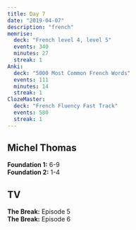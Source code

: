 ```yaml
---
title: Day 7
date: "2019-04-07"
description: "french"
memrise:
  deck: "French level 4, level 5"
  events: 340
  minutes: 27
  streak: 1
Anki:
  deck: "5000 Most Common French Words"
  events: 111
  minutes: 14
  streak: 1
ClozeMaster:
  deck: "French Fluency Fast Track"
  events: 580
  streak: 1
---
```


<h2>Michel Thomas</h2>
<strong>Foundation 1:</strong> 6-9 <br>
<strong>Foundation 2:</strong> 1-4

<h2>TV</h2>
<strong>The Break:</strong> Episode 5 <br>
<strong>The Break:</strong> Episode 6
